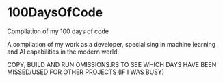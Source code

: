 # 100DaysOfCode
Compilation of my 100 days of code

A compilation of my work as a developer, specialising in machine learning and AI capabilities in the modern world.

COPY, BUILD AND RUN OMISSIONS.RS TO SEE WHICH DAYS HAVE BEEN MISSED/USED FOR OTHER PROJECTS (IF I WAS BUSY)
